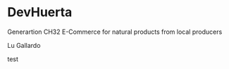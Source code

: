 # DevHuerta
Generartion CH32 E-Commerce for natural products from local producers

Lu Gallardo

test
